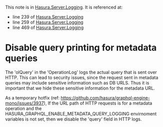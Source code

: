 This note is in [Hasura.Server.Logging](https://github.com/hasura/graphql-engine/blob/master/server/src-lib/Hasura/Server/Logging.hs#L271).
It is referenced at:
  - line 239 of [Hasura.Server.Logging](https://github.com/hasura/graphql-engine/blob/master/server/src-lib/Hasura/Server/Logging.hs#L239)
  - line 259 of [Hasura.Server.Logging](https://github.com/hasura/graphql-engine/blob/master/server/src-lib/Hasura/Server/Logging.hs#L259)
  - line 469 of [Hasura.Server.Logging](https://github.com/hasura/graphql-engine/blob/master/server/src-lib/Hasura/Server/Logging.hs#L469)

# Disable query printing for metadata queries

The 'olQuery' in the 'OperationLog' logs the actual query that is sent over HTTP.
This can lead to security issues, since the request sent in metadata queries may
include sensitive information such as DB URLS. Thus it is important that we hide
these sensitive information for the metadata URL.

As a temporary hotfix (ref: https://github.com/hasura/graphql-engine-mono/issues/3937),
If the URL path of HTTP requests is for a metadata operation and the
HASURA_GRAPHQL_ENABLE_METADATA_QUERY_LOGGING envirnoment variables is not set, then
we disable the 'query' field in HTTP logs.

